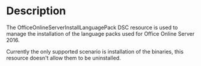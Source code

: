 # Description

The OfficeOnlineServerInstallLanguagePack DSC resource is used to manage the
installation of the language packs used for Office Online Server 2016.

Currently the only supported scenario is installation of the binaries, this
resource doesn't allow them to be uninstalled.
